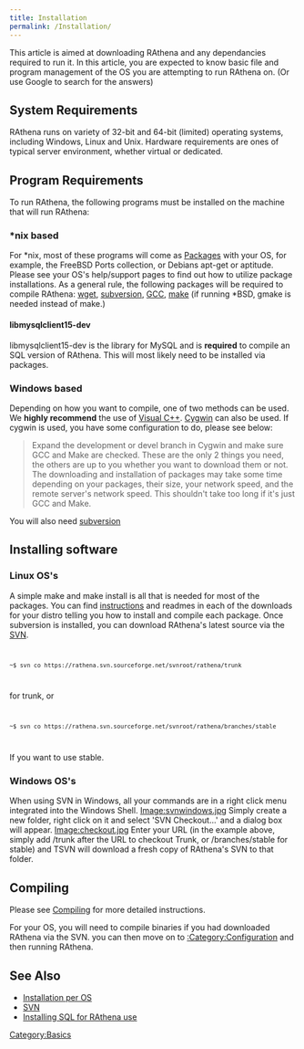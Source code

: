 ```yaml
---
title: Installation
permalink: /Installation/
---
```


This article is aimed at downloading RAthena and any dependancies required to run it. In this article, you are expected to know basic file and program management of the OS you are attempting to run RAthena on. (Or use Google to search for the answers)

System Requirements
-------------------

RAthena runs on variety of 32-bit and 64-bit (limited) operating systems, including Windows, Linux and Unix. Hardware requirements are ones of typical server environment, whether virtual or dedicated.

Program Requirements
--------------------

To run RAthena, the following programs must be installed on the machine that will run RAthena:

### \*nix based

For \*nix, most of these programs will come as [Packages](wikipedia:Software_package_%28installation%29) with your OS, for example, the FreeBSD Ports collection, or Debians apt-get or aptitude. Please see your OS's help/support pages to find out how to utilize package installations. As a general rule, the following packages will be required to compile RAthena:
[wget](http://www.gnu.org/software/wget/), [subversion](http://subversion.tigris.org/), [GCC](http://gcc.gnu.org/), [make](http://www.gnu.org/software/make/) (if running \*BSD, gmake is needed instead of make.)

#### libmysqlclient15-dev

libmysqlclient15-dev is the library for MySQL and is **required** to compile an SQL version of RAthena. This will most likely need to be installed via packages.

### Windows based

Depending on how you want to compile, one of two methods can be used. We **highly recommend** the use of [Visual C++](http://www.microsoft.com/Express/vc/). [Cygwin](http://www.cygwin.com/) can also be used. If cygwin is used, you have some configuration to do, please see below:

> Expand the development or devel branch in Cygwin and make sure GCC and Make are checked. These are the only 2 things you need, the others are up to you whether you want to download them or not. The downloading and installation of packages may take some time depending on your packages, their size, your network speed, and the remote server's network speed. This shouldn't take too long if it's just GCC and Make.

You will also need [subversion](http://subversion.tigris.org/)

Installing software
-------------------

### Linux OS's

A simple make and make install is all that is needed for most of the packages. You can find [instructions](:Category:Installation) and readmes in each of the downloads for your distro telling you how to install and compile each package. Once subversion is installed, you can download RAthena's latest source via the [SVN](/SVN "wikilink").
<code>

    ~$ svn co https://rathena.svn.sourceforge.net/svnroot/rathena/trunk

</code> for trunk, or
<code>

    ~$ svn co https://rathena.svn.sourceforge.net/svnroot/rathena/branches/stable

</code> If you want to use stable.

### Windows OS's

When using SVN in Windows, all your commands are in a right click menu integrated into the Windows Shell.
[Image:svnwindows.jpg](Image:svnwindows.jpg)
Simply create a new folder, right click on it and select 'SVN Checkout...' and a dialog box will appear.
[Image:checkout.jpg](Image:checkout.jpg)
Enter your URL (in the example above, simply add /trunk after the URL to checkout Trunk, or /branches/stable for stable) and TSVN will download a fresh copy of RAthena's SVN to that folder.

Compiling
---------

Please see [Compiling](Compiling) for more detailed instructions.

For your OS, you will need to compile binaries if you had downloaded RAthena via the SVN. you can then move on to [:Category:Configuration](:Category:Configuration) and then running RAthena.

See Also
--------

-   [Installation per OS](:Category:Installation)
-   [SVN](SVN)
-   [Installing SQL for RAthena use](Installing_SQL)

[Category:Basics](Category:Basics)